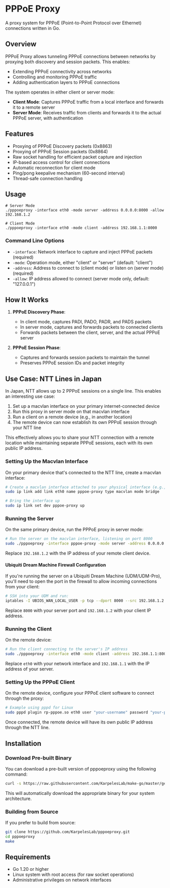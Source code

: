 # PPPoE Proxy

A proxy system for PPPoE (Point-to-Point Protocol over Ethernet) connections written in Go.

## Overview

PPPoE Proxy allows tunneling PPPoE connections between networks by proxying both discovery and session packets. This enables:

- Extending PPPoE connectivity across networks
- Controlling and monitoring PPPoE traffic
- Adding authentication layers to PPPoE connections

The system operates in either client or server mode:

- **Client Mode**: Captures PPPoE traffic from a local interface and forwards it to a remote server
- **Server Mode**: Receives traffic from clients and forwards it to the actual PPPoE server, with authentication

## Features

- Proxying of PPPoE Discovery packets (0x8863)
- Proxying of PPPoE Session packets (0x8864)
- Raw socket handling for efficient packet capture and injection
- IP-based access control for client connections
- Automatic reconnection for client mode
- Ping/pong keepalive mechanism (60-second interval)
- Thread-safe connection handling

## Usage

```
# Server Mode
./pppoeproxy -interface eth0 -mode server -address 0.0.0.0:8000 -allow 192.168.1.2

# Client Mode
./pppoeproxy -interface eth0 -mode client -address 192.168.1.1:8000
```

### Command Line Options

- `-interface`: Network interface to capture and inject PPPoE packets (required)
- `-mode`: Operation mode, either "client" or "server" (default: "client")
- `-address`: Address to connect to (client mode) or listen on (server mode) (required)
- `-allow`: IP address allowed to connect (server mode only, default: "127.0.0.1")

## How It Works

1. **PPPoE Discovery Phase**:
   - In client mode, captures PADI, PADO, PADR, and PADS packets
   - In server mode, captures and forwards packets to connected clients
   - Forwards packets between the client, server, and the actual PPPoE server

2. **PPPoE Session Phase**:
   - Captures and forwards session packets to maintain the tunnel
   - Preserves PPPoE session IDs and packet integrity

## Use Case: NTT Lines in Japan

In Japan, NTT allows up to 2 PPPoE sessions on a single line. This enables an interesting use case:

1. Set up a macvlan interface on your primary internet-connected device
2. Run this proxy in server mode on that macvlan interface
3. Run a client on a remote device (e.g., in another location)
4. The remote device can now establish its own PPPoE session through your NTT line

This effectively allows you to share your NTT connection with a remote location while maintaining separate PPPoE sessions, each with its own public IP address.

### Setting Up the Macvlan Interface

On your primary device that's connected to the NTT line, create a macvlan interface:

```bash
# Create a macvlan interface attached to your physical interface (e.g., eth0)
sudo ip link add link eth0 name pppoe-proxy type macvlan mode bridge

# Bring the interface up
sudo ip link set dev pppoe-proxy up
```

### Running the Server

On the same primary device, run the PPPoE proxy in server mode:

```bash
# Run the server on the macvlan interface, listening on port 8000
sudo ./pppoeproxy -interface pppoe-proxy -mode server -address 0.0.0.0:8000 -allow 192.168.1.2
```

Replace `192.168.1.2` with the IP address of your remote client device.

#### Ubiquiti Dream Machine Firewall Configuration

If you're running the server on a Ubiquiti Dream Machine (UDM/UDM-Pro), you'll need to open the port in the firewall to allow incoming connections from your client:

```bash
# SSH into your UDM and run:
iptables -I UBIOS_WAN_LOCAL_USER -p tcp --dport 8000 --src 192.168.1.2 -j ACCEPT
```

Replace `8000` with your server port and `192.168.1.2` with your client IP address.

### Running the Client

On the remote device:

```bash
# Run the client connecting to the server's IP address
sudo ./pppoeproxy -interface eth0 -mode client -address 192.168.1.1:8000
```

Replace `eth0` with your network interface and `192.168.1.1` with the IP address of your server.

### Setting Up the PPPoE Client

On the remote device, configure your PPPoE client software to connect through the proxy:

```bash
# Example using pppd for Linux
sudo pppd plugin rp-pppoe.so eth0 user "your-username" password "your-password" noauth
```

Once connected, the remote device will have its own public IP address through the NTT line.

## Installation

### Download Pre-built Binary

You can download a pre-built version of pppoeproxy using the following command:

```bash
curl -s https://raw.githubusercontent.com/KarpelesLab/make-go/master/get.sh | /bin/sh -s pppoeproxy
```

This will automatically download the appropriate binary for your system architecture.

### Building from Source

If you prefer to build from source:

```bash
git clone https://github.com/KarpelesLab/pppoeproxy.git
cd pppoeproxy
make
```

## Requirements

- Go 1.20 or higher
- Linux system with root access (for raw socket operations)
- Administrative privileges on network interfaces